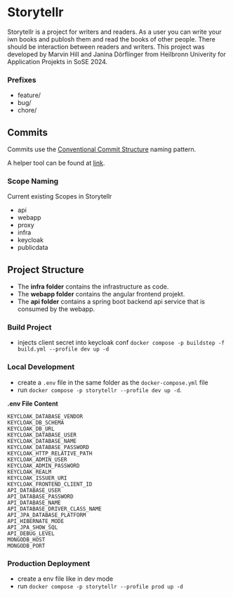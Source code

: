 # Storytellr
Storytellr is a project for writers and readers. As a user you can write your iwn books and publosh them and read the books of other people. There should be interaction between readers and writers.
This project was developed by Marvin Hill and Janina Dörflinger from Heilbronn Univerity for Application Projekts in SoSE 2024.

### Prefixes

- feature/
- bug/
- chore/

## Commits

Commits use the [Conventional Commit Structure](https://www.conventionalcommits.org/en/v1.0.0/) naming pattern.

A helper tool can be found at [link](https://commit-creator.netlify.app/).

### Scope Naming

Current existing Scopes in Storytellr

- api
- webapp
- proxy
- infra
- keycloak
- publicdata

## Project Structure

- The **infra folder** contains the infrastructure as code.
- The **webapp folder** contains the angular frontend projekt.
- The **api folder** contains a spring boot backend api service that is consumed by the webapp.

### Build Project
- injects client secret into keycloak conf
`docker compose -p buildstep -f build.yml --profile dev up -d `

### Local Development

- create a `.env` file in the same folder as the `docker-compose.yml` file
- run `docker compose -p storytellr --profile dev up -d`.

**.env File Content**

```
KEYCLOAK_DATABASE_VENDOR
KEYCLOAK_DB_SCHEMA
KEYCLOAK_DB_URL
KEYCLOAK_DATABASE_USER
KEYCLOAK_DATABASE_NAME
KEYCLOAK_DATABASE_PASSWORD
KEYCLOAK_HTTP_RELATIVE_PATH
KEYCLOAK_ADMIN_USER
KEYCLOAK_ADMIN_PASSWORD
KEYCLOAK_REALM
KEYCLOAK_ISSUER_URI
KEYCLOAK_FRONTEND_CLIENT_ID
API_DATABASE_USER
API_DATABASE_PASSWORD
API_DATABASE_NAME
API_DATABASE_DRIVER_CLASS_NAME
API_JPA_DATABASE_PLATFORM
API_HIBERNATE_MODE
API_JPA_SHOW_SQL
API_DEBUG_LEVEL
MONGODB_HOST
MONGODB_PORT

```

### Production Deployment

- create a env file like in dev mode
- run `docker compose -p storytellr --profile prod up -d`
